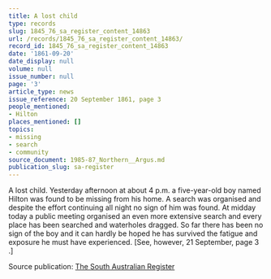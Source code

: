 ```yaml
---
title: A lost child
type: records
slug: 1845_76_sa_register_content_14863
url: /records/1845_76_sa_register_content_14863/
record_id: 1845_76_sa_register_content_14863
date: '1861-09-20'
date_display: null
volume: null
issue_number: null
page: '3'
article_type: news
issue_reference: 20 September 1861, page 3
people_mentioned:
- Hilton
places_mentioned: []
topics:
- missing
- search
- community
source_document: 1985-87_Northern__Argus.md
publication_slug: sa-register
---
```


A lost child.  Yesterday afternoon at about 4 p.m. a five-year-old boy named Hilton was found to be missing from his home.  A search was organised and despite the effort continuing all night no sign of him was found.  At midday today a public meeting organised an even more extensive search and every place has been searched and waterholes dragged.  So far there has been no sign of the boy and it can hardly be hoped he has survived the fatigue and exposure he must have experienced.  [See, however, 21 September, page 3 .]

Source publication: [The South Australian Register](/publications/sa-register/)
